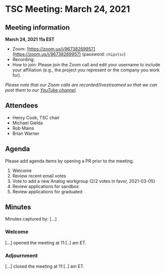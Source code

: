 # TSC Meeting: March 24, 2021

## Meeting information

**March 24, 2021 11a EST**

* Zoom: [https://zoom.us/j/96738269957](https://zoom.us/j/96738269957) (password: `chipstsc`)
* Recording: 
* How to join: Please join the Zoom call and edit your username to include your affiliation (e.g., the project you represent or the company you work for).

*Please note that our Zoom calls are recorded/livestreamed so that we can post them to our [YouTube channel](https://youtube.chipsalliance.org).*

## Attendees

* Henry Cook, TSC chair
* Michael Gielda
* Rob Mains
* Brian Warner

## Agenda

Please add agenda items by opening a PR prior to the meeting.

1. Welcome
1. Review recent email votes
  1. Vote to add a new Analog workgroup (2/2 votes in favor, 2021-03-05)
1. Review applications for sandbox
1. Review applications for graduated
## Minutes

Minutes captured by: [...]

### Welcome

[...] opened the meeting at 11:[..] am ET.

### Adjournment

[...] closed the meeting at 11:[..] am ET.
